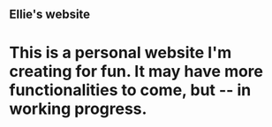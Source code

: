 ## Ellie's website
# This is a personal website I'm creating for fun. It may have more functionalities to come, but -- in working progress. 
